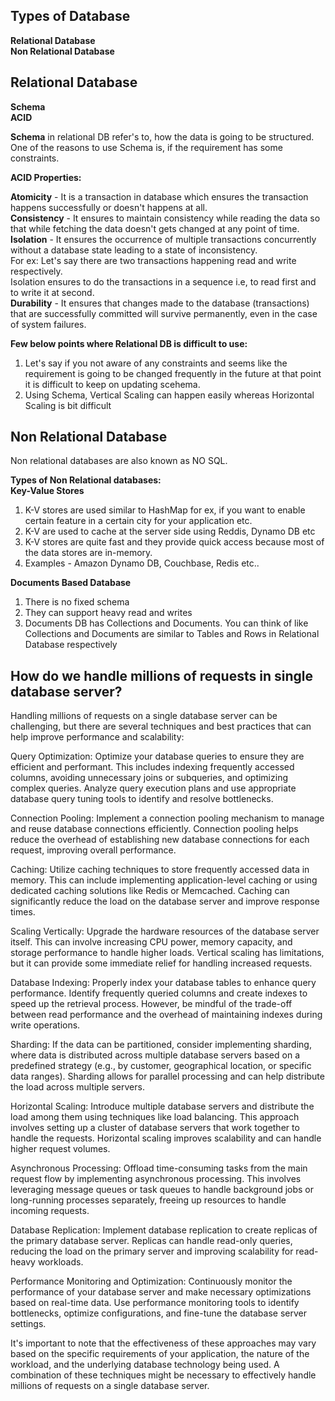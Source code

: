 ## Types of Database </br>
**Relational Database** </br>
**Non Relational Database** 


## Relational Database

**Schema** </br>
**ACID**

**Schema** in relational DB refer's to, how the data is going to be structured.
One of the reasons to use Schema is, if the requirement has some constraints.


**ACID Properties:**

**Atomicity** - It is a transaction in database which ensures the transaction happens successfully or doesn't happens at all.</br>
**Consistency** - It ensures to maintain consistency while reading the data so that while fetching the data doesn't gets changed at any point of time.</br>
**Isolation** - It ensures the occurrence of multiple transactions concurrently without a database state leading to a state of inconsistency.</br>
                For ex: Let's say there are two transactions happening read and write respectively.</br>
                Isolation ensures to do the transactions in a sequence i.e, to read first and to write it at second.</br>
**Durability** - It ensures that changes made to the database (transactions) that are successfully committed will survive permanently, even in the case of system failures.</br>

**Few below points where Relational DB is difficult to use:**</br>
1. Let's say if you not aware of any constraints and seems like the requirement is going to be changed frequently in the future at that point it is difficult to keep on updating scehema.</br>
2. Using Schema, Vertical Scaling can happen easily whereas Horizontal Scaling is bit difficult


## Non Relational Database

Non relational databases are also known as NO SQL.

**Types of Non Relational databases:**</br>
**Key-Value Stores**</br>
1. K-V stores are used similar to HashMap for ex, if you want to enable certain feature in a certain city for your application etc.
2. K-V are used to cache at the server side using Reddis, Dynamo DB etc
3. K-V stores are quite fast and they provide quick access because most of the data stores are in-memory.
4. Examples - Amazon Dynamo DB, Couchbase, Redis etc..

**Documents Based Database**
1. There is no fixed schema
2. They can support heavy read and writes
3. Documents DB has Collections and Documents. You can think of like Collections and Documents are similar to Tables and Rows in Relational Database respectively



## How do we handle millions of requests in single database server?

Handling millions of requests on a single database server can be challenging, but there are several techniques and best practices that can help improve performance and scalability:

Query Optimization: Optimize your database queries to ensure they are efficient and performant. This includes indexing frequently accessed columns, avoiding unnecessary joins or subqueries, and optimizing complex queries. Analyze query execution plans and use appropriate database query tuning tools to identify and resolve bottlenecks.

Connection Pooling: Implement a connection pooling mechanism to manage and reuse database connections efficiently. Connection pooling helps reduce the overhead of establishing new database connections for each request, improving overall performance.

Caching: Utilize caching techniques to store frequently accessed data in memory. This can include implementing application-level caching or using dedicated caching solutions like Redis or Memcached. Caching can significantly reduce the load on the database server and improve response times.

Scaling Vertically: Upgrade the hardware resources of the database server itself. This can involve increasing CPU power, memory capacity, and storage performance to handle higher loads. Vertical scaling has limitations, but it can provide some immediate relief for handling increased requests.

Database Indexing: Properly index your database tables to enhance query performance. Identify frequently queried columns and create indexes to speed up the retrieval process. However, be mindful of the trade-off between read performance and the overhead of maintaining indexes during write operations.

Sharding: If the data can be partitioned, consider implementing sharding, where data is distributed across multiple database servers based on a predefined strategy (e.g., by customer, geographical location, or specific data ranges). Sharding allows for parallel processing and can help distribute the load across multiple servers.

Horizontal Scaling: Introduce multiple database servers and distribute the load among them using techniques like load balancing. This approach involves setting up a cluster of database servers that work together to handle the requests. Horizontal scaling improves scalability and can handle higher request volumes.

Asynchronous Processing: Offload time-consuming tasks from the main request flow by implementing asynchronous processing. This involves leveraging message queues or task queues to handle background jobs or long-running processes separately, freeing up resources to handle incoming requests.

Database Replication: Implement database replication to create replicas of the primary database server. Replicas can handle read-only queries, reducing the load on the primary server and improving scalability for read-heavy workloads.

Performance Monitoring and Optimization: Continuously monitor the performance of your database server and make necessary optimizations based on real-time data. Use performance monitoring tools to identify bottlenecks, optimize configurations, and fine-tune the database server settings.

It's important to note that the effectiveness of these approaches may vary based on the specific requirements of your application, the nature of the workload, and the underlying database technology being used. A combination of these techniques might be necessary to effectively handle millions of requests on a single database server.
